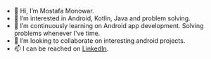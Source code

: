 - 👋 Hi, I’m Mostafa Monowar.
- 👀 I’m interested in Android, Kotlin, Java and problem solving.
- 🌱 I’m continuously learning on Android app development. Solving problems whenever I've time.
- 💞️ I’m looking to collaborate on interesting android projects.
- 📫 I can be reached on [LinkedIn](https://www.linkedin.com/in/monowar1993).

<!---
monowar1993/monowar1993 is a ✨ special ✨ repository because its `README.md` (this file) appears on your GitHub profile.
You can click the Preview link to take a look at your changes.
--->
